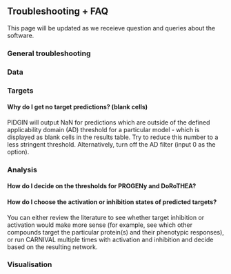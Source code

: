## Troubleshooting + FAQ

This page will be updated as we receieve question and queries about the software.

### General troubleshooting

### Data

### Targets

#### Why do I get no target predictions? (blank cells)
PIDGIN will output NaN for predictions which are outside of the defined applicability domain (AD) threshold for a particular model - which is displayed as blank cells in the results table. Try to reduce this number to a less stringent threshold. Alternatively, turn off the AD filter (input 0 as the option).

### Analysis

#### How do I decide on the thresholds for PROGENy and DoRoTHEA?

#### How do I choose the activation or inhibition states of predicted targets?
You can either review the literature to see whether target inhibition or activation would make more sense (for example, see which other compounds target the particular protein(s) and their phenotypic responses), or run CARNIVAL multiple times with activation and inhibition and decide based on the resulting network.

### Visualisation

